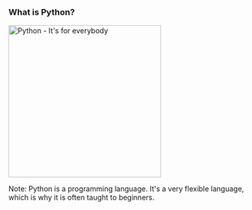 ### What is Python?

<img alt="Python - It's for everybody" src="/Building-with-Python/slideshow/images/question-mark.svg" width="300">




Note:
Python is a programming language. It's a very flexible language, which is why it is often taught to beginners.
